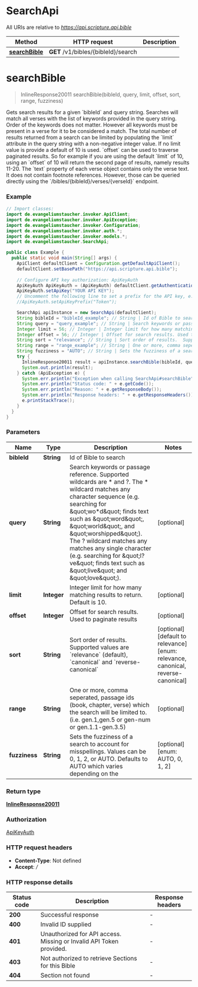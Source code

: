# SearchApi

All URIs are relative to *https://api.scripture.api.bible*

Method | HTTP request | Description
------------- | ------------- | -------------
[**searchBible**](SearchApi.md#searchBible) | **GET** /v1/bibles/{bibleId}/search | 


<a name="searchBible"></a>
# **searchBible**
> InlineResponse20011 searchBible(bibleId, query, limit, offset, sort, range, fuzziness)



Gets search results for a given &#x60;bibleId&#x60; and query string.  Searches will match all verses with the list of keywords provided in the query string. Order of the keywords does not matter. However all keywords must be present in a verse for it to be considered a match. The total number of results returned from a search can be limited by populating the &#x60;limit&#x60; attribute in the query string with a non-negative integer value.  If no limit value is provide a default of 10 is used. &#x60;offset&#x60; can be used to traverse paginated results.  So for example if you are using the default &#x60;limit&#x60; of 10, using an &#x60;offset&#x60; of 10 will return the second page of results, namely results 11-20. The &#x60;text&#x60; property of each verse object contains only the verse text.  It does not contain footnote references. However, those can be queried directly using the &#x60;/bibles/{bibleId}/verses/{verseId}&#x60; endpoint. 

### Example
```java
// Import classes:
import de.evangeliumstaucher.invoker.ApiClient;
import de.evangeliumstaucher.invoker.ApiException;
import de.evangeliumstaucher.invoker.Configuration;
import de.evangeliumstaucher.invoker.auth.*;
import de.evangeliumstaucher.invoker.models.*;
import de.evangeliumstaucher.SearchApi;

public class Example {
  public static void main(String[] args) {
    ApiClient defaultClient = Configuration.getDefaultApiClient();
    defaultClient.setBasePath("https://api.scripture.api.bible");
    
    // Configure API key authorization: ApiKeyAuth
    ApiKeyAuth ApiKeyAuth = (ApiKeyAuth) defaultClient.getAuthentication("ApiKeyAuth");
    ApiKeyAuth.setApiKey("YOUR API KEY");
    // Uncomment the following line to set a prefix for the API key, e.g. "Token" (defaults to null)
    //ApiKeyAuth.setApiKeyPrefix("Token");

    SearchApi apiInstance = new SearchApi(defaultClient);
    String bibleId = "bibleId_example"; // String | Id of Bible to search
    String query = "query_example"; // String | Search keywords or passage reference.  Supported wildcards are * and ?.   The * wildcard matches any character sequence (e.g. searching for \"wo*d\" finds text such as \"word\", \"world\", and \"worshipped\").   The ? wildcard matches any matches any single character (e.g. searching for \"l?ve\" finds text such as \"live\" and \"love\"). 
    Integer limit = 56; // Integer | Integer limit for how many matching results to return. Default is 10.
    Integer offset = 56; // Integer | Offset for search results. Used to paginate results
    String sort = "relevance"; // String | Sort order of results.  Supported values are `relevance` (default), `canonical` and `reverse-canonical`
    String range = "range_example"; // String | One or more, comma seperated, passage ids (book, chapter, verse) which the search will be limited to.  (i.e. gen.1,gen.5 or gen-num or gen.1.1-gen.3.5) 
    String fuzziness = "AUTO"; // String | Sets the fuzziness of a search to account for misspellings. Values can be 0, 1, 2, or AUTO. Defaults to AUTO which varies depending on the 
    try {
      InlineResponse20011 result = apiInstance.searchBible(bibleId, query, limit, offset, sort, range, fuzziness);
      System.out.println(result);
    } catch (ApiException e) {
      System.err.println("Exception when calling SearchApi#searchBible");
      System.err.println("Status code: " + e.getCode());
      System.err.println("Reason: " + e.getResponseBody());
      System.err.println("Response headers: " + e.getResponseHeaders());
      e.printStackTrace();
    }
  }
}
```

### Parameters

Name | Type | Description  | Notes
------------- | ------------- | ------------- | -------------
 **bibleId** | **String**| Id of Bible to search |
 **query** | **String**| Search keywords or passage reference.  Supported wildcards are * and ?.   The * wildcard matches any character sequence (e.g. searching for \&quot;wo*d\&quot; finds text such as \&quot;word\&quot;, \&quot;world\&quot;, and \&quot;worshipped\&quot;).   The ? wildcard matches any matches any single character (e.g. searching for \&quot;l?ve\&quot; finds text such as \&quot;live\&quot; and \&quot;love\&quot;).  | [optional]
 **limit** | **Integer**| Integer limit for how many matching results to return. Default is 10. | [optional]
 **offset** | **Integer**| Offset for search results. Used to paginate results | [optional]
 **sort** | **String**| Sort order of results.  Supported values are &#x60;relevance&#x60; (default), &#x60;canonical&#x60; and &#x60;reverse-canonical&#x60; | [optional] [default to relevance] [enum: relevance, canonical, reverse-canonical]
 **range** | **String**| One or more, comma seperated, passage ids (book, chapter, verse) which the search will be limited to.  (i.e. gen.1,gen.5 or gen-num or gen.1.1-gen.3.5)  | [optional]
 **fuzziness** | **String**| Sets the fuzziness of a search to account for misspellings. Values can be 0, 1, 2, or AUTO. Defaults to AUTO which varies depending on the  | [optional] [enum: AUTO, 0, 1, 2]

### Return type

[**InlineResponse20011**](InlineResponse20011.md)

### Authorization

[ApiKeyAuth](../README.md#ApiKeyAuth)

### HTTP request headers

 - **Content-Type**: Not defined
 - **Accept**: */*

### HTTP response details
| Status code | Description | Response headers |
|-------------|-------------|------------------|
**200** | Successful response |  -  |
**400** | Invalid ID supplied |  -  |
**401** | Unauthorized for API access.  Missing or Invalid API Token provided. |  -  |
**403** | Not authorized to retrieve Sections for this Bible |  -  |
**404** | Section not found |  -  |

